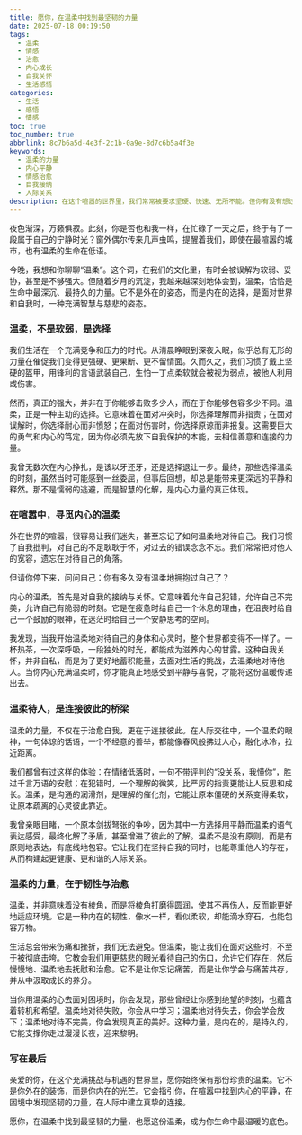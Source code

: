 ```yaml
---
title: 愿你，在温柔中找到最坚韧的力量
date: 2025-07-18 00:19:50
tags:
  - 温柔
  - 情感
  - 治愈
  - 内心成长
  - 自我关怀
  - 生活感悟
categories:
  - 生活
  - 感悟
  - 情感
toc: true
toc_number: true
abbrlink: 8c7b6a5d-4e3f-2c1b-0a9e-8d7c6b5a4f3e
keywords:
  - 温柔的力量
  - 内心平静
  - 情感治愈
  - 自我接纳
  - 人际关系
description: 在这个喧嚣的世界里，我们常常被要求坚硬、快速、无所不能。但你有没有想过，真正的力量，或许藏在最柔软的角落？本文将带你一同探索温柔的深层含义，它不是软弱，而是选择，是治愈，是连接，更是我们内心最坚韧的底色。愿我们都能在温柔中，找到属于自己的光芒。
---
```


夜色渐深，万籁俱寂。此刻，你是否也和我一样，在忙碌了一天之后，终于有了一段属于自己的宁静时光？窗外偶尔传来几声虫鸣，提醒着我们，即使在最喧嚣的城市，也有温柔的生命在低语。

今晚，我想和你聊聊“温柔”。这个词，在我们的文化里，有时会被误解为软弱、妥协，甚至是不够强大。但随着岁月的沉淀，我越来越深刻地体会到，温柔，恰恰是生命中最深沉、最持久的力量。它不是外在的姿态，而是内在的选择，是面对世界和自我时，一种充满智慧与慈悲的姿态。

### 温柔，不是软弱，是选择

我们生活在一个充满竞争和压力的时代。从清晨睁眼到深夜入眠，似乎总有无形的力量在催促我们变得更强硬、更果断、更不留情面。久而久之，我们习惯了戴上坚硬的盔甲，用锋利的言语武装自己，生怕一丁点柔软就会被视为弱点，被他人利用或伤害。

然而，真正的强大，并非在于你能够击败多少人，而在于你能够包容多少不同。温柔，正是一种主动的选择。它意味着在面对冲突时，你选择理解而非指责；在面对误解时，你选择耐心而非愤怒；在面对伤害时，你选择原谅而非报复。这需要巨大的勇气和内心的笃定，因为你必须先放下自我保护的本能，去相信善意和连接的力量。

我曾无数次在内心挣扎，是该以牙还牙，还是选择退让一步。最终，那些选择温柔的时刻，虽然当时可能感到一丝委屈，但事后回想，却总是能带来更深远的平静和释然。那不是懦弱的逃避，而是智慧的化解，是内心力量的真正体现。

### 在喧嚣中，寻觅内心的温柔

外在世界的喧嚣，很容易让我们迷失，甚至忘记了如何温柔地对待自己。我们习惯了自我批判，对自己的不足耿耿于怀，对过去的错误念念不忘。我们常常把对他人的宽容，遗忘在对待自己的角落。

但请你停下来，问问自己：你有多久没有温柔地拥抱过自己了？

内心的温柔，首先是对自我的接纳与关怀。它意味着允许自己犯错，允许自己不完美，允许自己有脆弱的时刻。它是在疲惫时给自己一个休息的理由，在沮丧时给自己一个鼓励的眼神，在迷茫时给自己一个安静思考的空间。

我发现，当我开始温柔地对待自己的身体和心灵时，整个世界都变得不一样了。一杯热茶，一次深呼吸，一段独处的时光，都能成为滋养内心的甘露。这种自我关怀，并非自私，而是为了更好地蓄积能量，去面对生活的挑战，去温柔地对待他人。当你内心充满温柔时，你才能真正地感受到平静与喜悦，才能将这份温暖传递出去。

### 温柔待人，是连接彼此的桥梁

温柔的力量，不仅在于治愈自我，更在于连接彼此。在人际交往中，一个温柔的眼神，一句体谅的话语，一个不经意的善举，都能像春风般拂过人心，融化冰冷，拉近距离。

我们都曾有过这样的体验：在情绪低落时，一句不带评判的“没关系，我懂你”，胜过千言万语的安慰；在犯错时，一个理解的微笑，比严厉的指责更能让人反思和成长。温柔，是沟通的润滑剂，是理解的催化剂，它能让原本僵硬的关系变得柔软，让原本疏离的心灵彼此靠近。

我曾亲眼目睹，一个原本剑拔弩张的争吵，因为其中一方选择用平静而温柔的语气表达感受，最终化解了矛盾，甚至增进了彼此的了解。温柔不是没有原则，而是有原则地表达，有底线地包容。它让我们在坚持自我的同时，也能尊重他人的存在，从而构建起更健康、更和谐的人际关系。

### 温柔的力量，在于韧性与治愈

温柔，并非意味着没有棱角，而是将棱角打磨得圆润，使其不再伤人，反而能更好地适应环境。它是一种内在的韧性，像水一样，看似柔软，却能滴水穿石，也能包容万物。

生活总会带来伤痛和挫折，我们无法避免。但温柔，能让我们在面对这些时，不至于被彻底击垮。它教会我们用更慈悲的眼光看待自己的伤口，允许它们存在，然后慢慢地、温柔地去抚慰和治愈。它不是让你忘记痛苦，而是让你学会与痛苦共存，并从中汲取成长的养分。

当你用温柔的心去面对困境时，你会发现，那些曾经让你感到绝望的时刻，也蕴含着转机和希望。温柔地对待失败，你会从中学习；温柔地对待失去，你会学会放下；温柔地对待不完美，你会发现真正的美好。这种力量，是内在的，是持久的，它能支撑你走过漫漫长夜，迎来黎明。

### 写在最后

亲爱的你，在这个充满挑战与机遇的世界里，愿你始终保有那份珍贵的温柔。它不是你外在的装饰，而是你内在的光芒。它会指引你，在喧嚣中找到内心的平静，在困境中发现坚韧的力量，在人际中建立真挚的连接。

愿你，在温柔中找到最坚韧的力量，也愿这份温柔，成为你生命中最温暖的底色。